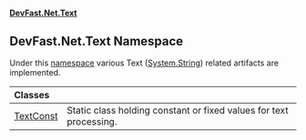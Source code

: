 #### [DevFast.Net.Text](index.md 'index')

## DevFast.Net.Text Namespace

Under this [namespace](https://docs.microsoft.com/en-us/dotnet/csharp/language-reference/keywords/namespace 'https://docs.microsoft.com/en-us/dotnet/csharp/language-reference/keywords/namespace') various Text ([System.String](https://docs.microsoft.com/en-us/dotnet/api/System.String 'System.String')) related artifacts are implemented.

| Classes | |
| :--- | :--- |
| [TextConst](DevFast.Net.Text.TextConst.md 'DevFast.Net.Text.TextConst') | Static class holding constant or fixed values for text processing. |
